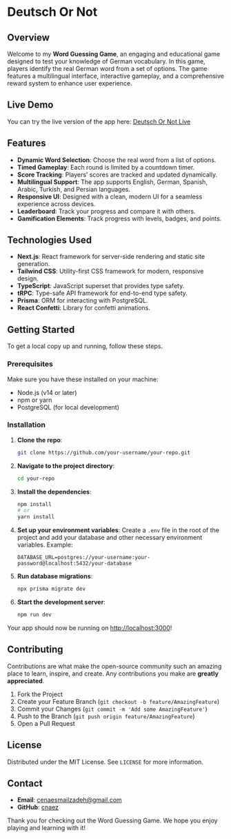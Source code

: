 # **Deutsch Or Not**

## Overview

Welcome to my **Word Guessing Game**, an engaging and educational game designed to test your knowledge of German vocabulary. In this game, players identify the real German word from a set of options. The game features a multilingual interface, interactive gameplay, and a comprehensive reward system to enhance user experience.

## **Live Demo**

You can try the live version of the app here: [Deutsch Or Not Live](https://deutschornot.vercel.app)

## Features

- **Dynamic Word Selection**: Choose the real word from a list of options.
- **Timed Gameplay**: Each round is limited by a countdown timer.
- **Score Tracking**: Players’ scores are tracked and updated dynamically.
- **Multilingual Support**: The app supports English, German, Spanish, Arabic, Turkish, and Persian languages.
- **Responsive UI**: Designed with a clean, modern UI for a seamless experience across devices.
- **Leaderboard**: Track your progress and compare it with others.
- **Gamification Elements**: Track progress with levels, badges, and points.


## Technologies Used

- **Next.js**: React framework for server-side rendering and static site generation.
- **Tailwind CSS**: Utility-first CSS framework for modern, responsive design.
- **TypeScript**: JavaScript superset that provides type safety.
- **tRPC**: Type-safe API framework for end-to-end type safety.
- **Prisma**: ORM for interacting with PostgreSQL.
- **React Confetti**: Library for confetti animations.

## **Getting Started**

To get a local copy up and running, follow these steps.

### **Prerequisites**

Make sure you have these installed on your machine:
- Node.js (v14 or later)
- npm or yarn
- PostgreSQL (for local development)

### **Installation**

1. **Clone the repo**:
   ```bash
   git clone https://github.com/your-username/your-repo.git
   ```
   
2. **Navigate to the project directory**:
   ```bash
   cd your-repo
   ```

3. **Install the dependencies**:
   ```bash
   npm install
   # or
   yarn install
   ```

4. **Set up your environment variables**:
   Create a `.env` file in the root of the project and add your database and other necessary environment variables.
   Example:
   ```env
   DATABASE_URL=postgres://your-username:your-password@localhost:5432/your-database
   ```

5. **Run database migrations**:
   ```bash
   npx prisma migrate dev
   ```

6. **Start the development server**:
   ```bash
   npm run dev
   ```

Your app should now be running on [http://localhost:3000](http://localhost:3000)!

## **Contributing**

Contributions are what make the open-source community such an amazing place to learn, inspire, and create. Any contributions you make are **greatly appreciated**.

1. Fork the Project
2. Create your Feature Branch (`git checkout -b feature/AmazingFeature`)
3. Commit your Changes (`git commit -m 'Add some AmazingFeature'`)
4. Push to the Branch (`git push origin feature/AmazingFeature`)
5. Open a Pull Request

## **License**

Distributed under the MIT License. See `LICENSE` for more information.

## **Contact**

- **Email**: cenaesmailzadeh@gmail.com
- **GitHub**: [cnaez](https://github.com/cnaez)

Thank you for checking out the Word Guessing Game. We hope you enjoy playing and learning with it!
